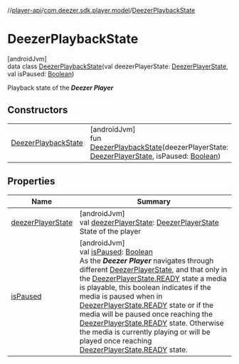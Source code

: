 //[player-api](../../../index.md)/[com.deezer.sdk.player.model](../index.md)/[DeezerPlaybackState](index.md)

# DeezerPlaybackState

[androidJvm]\
data class [DeezerPlaybackState](index.md)(val deezerPlayerState: [DeezerPlayerState](../-deezer-player-state/index.md), val isPaused: [Boolean](https://kotlinlang.org/api/latest/jvm/stdlib/kotlin/-boolean/index.html))

Playback state of the **_Deezer Player_**

## Constructors

|                                                  |                                                                                                                                                                                                                                               |
| ------------------------------------------------ | --------------------------------------------------------------------------------------------------------------------------------------------------------------------------------------------------------------------------------------------- |
| [DeezerPlaybackState](-deezer-playback-state.md) | [androidJvm]<br/>fun [DeezerPlaybackState](-deezer-playback-state.md)(deezerPlayerState: [DeezerPlayerState](../-deezer-player-state/index.md), isPaused: [Boolean](https://kotlinlang.org/api/latest/jvm/stdlib/kotlin/-boolean/index.html)) |

## Properties

| Name                                        | Summary                                                                                                                                                                                                                                                                                                                                                                                                                                                                                                                                                                                                                                                                                                                                                                                             |
| ------------------------------------------- | --------------------------------------------------------------------------------------------------------------------------------------------------------------------------------------------------------------------------------------------------------------------------------------------------------------------------------------------------------------------------------------------------------------------------------------------------------------------------------------------------------------------------------------------------------------------------------------------------------------------------------------------------------------------------------------------------------------------------------------------------------------------------------------------------- |
| [deezerPlayerState](deezer-player-state.md) | [androidJvm]<br/>val [deezerPlayerState](deezer-player-state.md): [DeezerPlayerState](../-deezer-player-state/index.md)<br/>State of the player                                                                                                                                                                                                                                                                                                                                                                                                                                                                                                                                                                                                                                                     |
| [isPaused](is-paused.md)                    | [androidJvm]<br/>val [isPaused](is-paused.md): [Boolean](https://kotlinlang.org/api/latest/jvm/stdlib/kotlin/-boolean/index.html)<br/>As the **_Deezer Player_** navigates through different [DeezerPlayerState](../-deezer-player-state/index.md), and that only in the [DeezerPlayerState.READY](../-deezer-player-state/-r-e-a-d-y/index.md) state a media is playable, this boolean indicates if the media is paused when in [DeezerPlayerState.READY](../-deezer-player-state/-r-e-a-d-y/index.md) state or if the media will be paused once reaching the [DeezerPlayerState.READY](../-deezer-player-state/-r-e-a-d-y/index.md) state. Otherwise the media is currently playing or will be played once reaching [DeezerPlayerState.READY](../-deezer-player-state/-r-e-a-d-y/index.md) state. |
